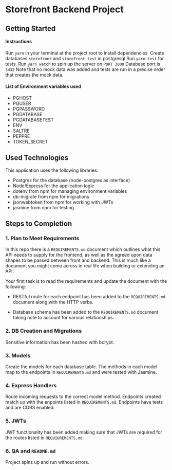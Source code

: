 # Storefront Backend Project

## Getting Started
#### Instructions
Run `yarn` in your terminal at the project root to install dependencies. 
Create databases `storefront` and `storefront_test` in postgresql
Run `yarn test` for tests.
Run `yarn watch` to spin up the server on `PORT 3000`
Database port is `5432`
Note that no mock data was added and tests are run in a precise order that creates the mock data.

#### List of Environment variables used
- PGHOST
- PGUSER
- PGPASSWORD
- PGDATABASE
- PGDATABASETEST
- ENV
- SALTRE
- PEPPRE
- TOKEN_SECRET

## Used Technologies
This application uses the following libraries:
- Postgres for the database (node-postgres as interface)
- Node/Express for the application logic
- dotenv from npm for managing environment variables
- db-migrate from npm for migrations
- jsonwebtoken from npm for working with JWTs
- jasmine from npm for testing

## Steps to Completion

### 1. Plan to Meet Requirements

In this repo there is a `REQUIREMENTS.md` document which outlines what this API needs to supply for the frontend, as well as the agreed upon data shapes to be passed between front and backend. This is much like a document you might come across in real life when building or extending an API. 

Your first task is to read the requirements and update the document with the following:
- RESTful route for each endpoint has been added to the `REQUIREMENTS.md` document along with the HTTP verbs.

- Database schema has been added to the `REQUIREMENTS.md` document taking note to account for various relationships.

### 2.  DB Creation and Migrations
Sensitive information has been hashed with bcrypt.

### 3. Models
Create the models for each database table. The methods in each model map to the endpoints in `REQUIREMENTS.md` and were tested with Jasmine.

### 4. Express Handlers
Route incoming requests to the correct model method. Endpoints created match up with the enpoints listed in `REQUIREMENTS.md`. Endpoints have tests and are CORS enabled. 

### 5. JWTs
JWT functionality has been added making sure that JWTs are required for the routes listed in `REQUIUREMENTS.md`.

### 6. QA and `README.md`

Project spins up and run without errors.
